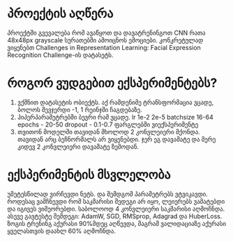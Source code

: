 # პროექტის აღწერა
პროექტში გვევალება რომ ავაწყოთ და დავატრენინგოთ CNN რათა 48x48px grayscale სურათებში ამოიცნოს ემოციები. კონკრეტულად ვიყენებთ Challenges in Representation Learning: Facial Expression Recognition Challenge-ის დატასეტს.

# როგორ ვუდგებით ექსპერიმენტებს?
1. ვქმნით დატასეტის ობიექტს. აქ რამდენიმე ტრანსფორმაცია ვცადე, ბოლოს შევჯერდი -1, 1 რეინჯში ჩაგდებაზე.
2. ჰიპერპარამეტრებში ბევრი რამ ვცადე.
   lr 1e-2 2e-5
   batchsize 16-64
   epochs - 20-50
   dropout - 0.1-0.7
   ფარგლებში ვიექსპერიმენტე
3. თვითონ მოდელში თავიდან მხოლოდ 2 კონვლეიერი მქონდა. თავიდან არც ბეჩნორმალს არ ვიყენებდი.
   ჯერ ეგ დავამატე და მერე კიდევ 2 კონვლეიერი დავამატე ზემოდან.

# ექსპერიმენტის მსვლელობა
უმეტესწილად ვირჩევდი ნეტს. და შემდგომ პარამეტრებს ვტვიკავდი. როდესაც ვამჩნევდი რომ საკმარისი შედეგი არ იყო, ლეიერებს ვამატებდი
და იგივეს ვიმეორებდი. საბოლოოდ 4 კონვლეიერი საკმარისი აღმოჩნდა. ასევე გავტესტე შემდეგი: AdamW, SGD, RMSprop, Adagrad და HuberLoss.
ზოგის ტრენინგ აქურასი 90%მდეც აღწევდა, მაგრამ ვალიდაციაზე აქურასი ყველასთვის დაახლ 60% აღმოჩნდა.
